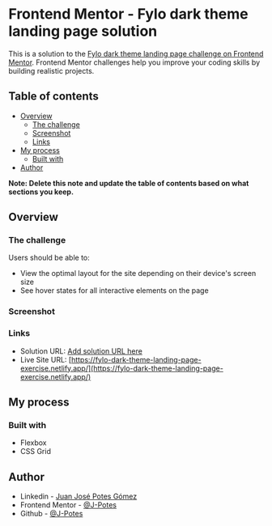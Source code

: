 # Frontend Mentor - Fylo dark theme landing page solution

This is a solution to the [Fylo dark theme landing page challenge on Frontend Mentor](https://www.frontendmentor.io/challenges/fylo-dark-theme-landing-page-5ca5f2d21e82137ec91a50fd). Frontend Mentor challenges help you improve your coding skills by building realistic projects. 

## Table of contents

- [Overview](#overview)
  - [The challenge](#the-challenge)
  - [Screenshot](#screenshot)
  - [Links](#links)
- [My process](#my-process)
  - [Built with](#built-with)
- [Author](#author)

**Note: Delete this note and update the table of contents based on what sections you keep.**

## Overview

### The challenge

Users should be able to:

- View the optimal layout for the site depending on their device's screen size
- See hover states for all interactive elements on the page

### Screenshot



### Links

- Solution URL: [Add solution URL here](https://your-solution-url.com)
- Live Site URL: [https://fylo-dark-theme-landing-page-exercise.netlify.app/](https://fylo-dark-theme-landing-page-exercise.netlify.app/)

## My process

### Built with

- Flexbox
- CSS Grid

## Author

- Linkedin - [Juan José Potes Gómez](https://www.linkedin.com/in/juan-jose-potes-gomez/)
- Frontend Mentor - [@J-Potes](https://www.frontendmentor.io/profile/J-Potes)
- Github - [@J-Potes](https://github.com/J-Potes)